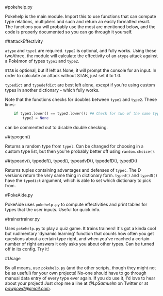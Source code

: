 ﻿#pokehelp.py

Pokehelp is the main module. Import this to use functions that can compute type relations, multipliers and such and return an easily formatted result. The functions you will probably use the most are mentioned below, and the code is properly documented so you can go through it yourself.

##attackEffectivity

`atype` and `type1` are required. `type2` is optional, and fully works. Using these two/three, the module will calculate the effectivity of an `atype` attack against a Pokémon of types `type1` and `type2`.

`STAB` is optional, but if left as None, it will prompt the console for an input. In order to calculate an attack without STAB, just set it to 1.0.

`typedict` and `typedefdict` are best left alone, except if you're using custom types in another dictionary - which fully works.

Note that the functions checks for doubles between `type1` and `type2`. These lines:
```python
    if type1.lower() == type2.lower(): ## Check for two of the same type.
        type2 = None
```
can be commented out to disable double checking.

##typegen()

Returns a random type from `typel`. Can be changed for choosing in a custom type list, but then you're probably better off using `random.choice()`.

##typeadv(), typedef(), typed(), typeadvD(), typedefD(), typedD()

Returns tuples containing advantages and defenses of `typec`. The D versions return the very same thing in dictionary form. `typed()` and `typedD()` have the `typedict` argument, which is able to set which dictionary to pick from.

#PokeAide.py

PokeAide uses `pokehelp.py` to compute effectivities and print tables for types that the user inputs. Useful for quick info.

#trainertrainer.py

Uses `pokehelp.py` to play a quiz game. It trains trainers! It's got a kinda cool but rudimentary 'dynamic learning' function that counts how often you get questions about a certain type right, and when you've reached a certain number of right answers it only asks you about other types. Can be turned off in its config. Try it!

#Usage

By all means, use `pokehelp.py` (and the other scripts, though they might not be as useful) for your own projects! No-one should have to go through manual data entry of every type ever again. If you do use it, I'd love to hear about your project! Just drop me a line at *@LpSamuelm* on Twitter or at *powpowd@gmail.com*.
